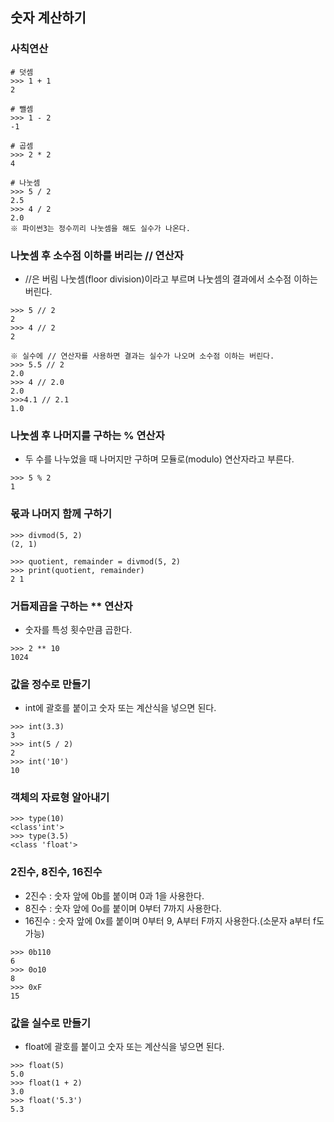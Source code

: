 ## 숫자 계산하기
### 사칙연산
```
# 덧셈
>>> 1 + 1
2

# 뺄셈
>>> 1 - 2
-1

# 곱셈
>>> 2 * 2
4

# 나눗셈
>>> 5 / 2
2.5
>>> 4 / 2
2.0
※ 파이썬3는 정수끼리 나눗셈을 해도 실수가 나온다.
```

### 나눗셈 후 소수점 이하를 버리는 // 연산자
- //은 버림 나눗셈(floor division)이라고 부르며 나눗셈의 결과에서 소수점 이하는 버린다.
```
>>> 5 // 2
2
>>> 4 // 2
2

※ 실수에 // 연산자를 사용하면 결과는 실수가 나오며 소수점 이하는 버린다.
>>> 5.5 // 2
2.0
>>> 4 // 2.0
2.0
>>>4.1 // 2.1
1.0
```

### 나눗셈 후 나머지를 구하는 % 연산자
- 두 수를 나누었을 때 나머지만 구하며 모듈로(modulo) 연산자라고 부른다.
```
>>> 5 % 2
1
```

### 몫과 나머지 함께 구하기
```
>>> divmod(5, 2)
(2, 1)

>>> quotient, remainder = divmod(5, 2)
>>> print(quotient, remainder)
2 1
```

### 거듭제곱을 구하는 ** 연산자
- 숫자를 특성 횟수만큼 곱한다.
```
>>> 2 ** 10
1024
```

### 값을 정수로 만들기
- int에 괄호를 붙이고 숫자 또는 계산식을 넣으면 된다.
```
>>> int(3.3)
3
>>> int(5 / 2)
2
>>> int('10')
10
```

### 객체의 자료형 알아내기
```
>>> type(10)
<class'int'>
>>> type(3.5)
<class 'float'>
```

### 2진수, 8진수, 16진수
- 2진수 : 숫자 앞에 0b를 붙이며 0과 1을 사용한다.
- 8진수 : 숫자 앞에 0o를 붙이며 0부터 7까지 사용한다.
- 16진수 : 숫자 앞에 0x를 붙이며 0부터 9, A부터 F까지 사용한다.(소문자 a부터 f도 가능)
```
>>> 0b110
6
>>> 0o10
8
>>> 0xF
15
```

### 값을 실수로 만들기
- float에 괄호를 붙이고 숫자 또는 계산식을 넣으면 된다.
```
>>> float(5)
5.0
>>> float(1 + 2)
3.0
>>> float('5.3')
5.3
```

